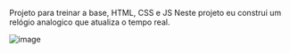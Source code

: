 Projeto para treinar a base, HTML, CSS e JS
Neste projeto eu construi um relógio analogico que atualiza o tempo real.

![image](https://github.com/IsraelPhilippe/clock1/assets/103621546/16ed0067-92bf-45df-94f9-49da827e0717)
